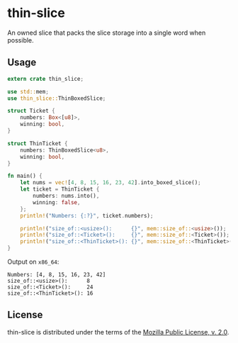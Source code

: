 # thin-slice

An owned slice that packs the slice storage into a single word when possible.

## Usage

```rust
extern crate thin_slice;

use std::mem;
use thin_slice::ThinBoxedSlice;

struct Ticket {
    numbers: Box<[u8]>,
    winning: bool,
}

struct ThinTicket {
    numbers: ThinBoxedSlice<u8>,
    winning: bool,
}

fn main() {
    let nums = vec![4, 8, 15, 16, 23, 42].into_boxed_slice();
    let ticket = ThinTicket {
        numbers: nums.into(),
        winning: false,
    };
    println!("Numbers: {:?}", ticket.numbers);

    println!("size_of::<usize>():      {}", mem::size_of::<usize>());
    println!("size_of::<Ticket>():     {}", mem::size_of::<Ticket>());
    println!("size_of::<ThinTicket>(): {}", mem::size_of::<ThinTicket>());
}
```

Output on `x86_64`:

```
Numbers: [4, 8, 15, 16, 23, 42]
size_of::<usize>():      8
size_of::<Ticket>():     24
size_of::<ThinTicket>(): 16
```

## License

thin-slice is distributed under the terms of the
[Mozilla Public License, v. 2.0](https://www.mozilla.org/MPL/2.0/).
